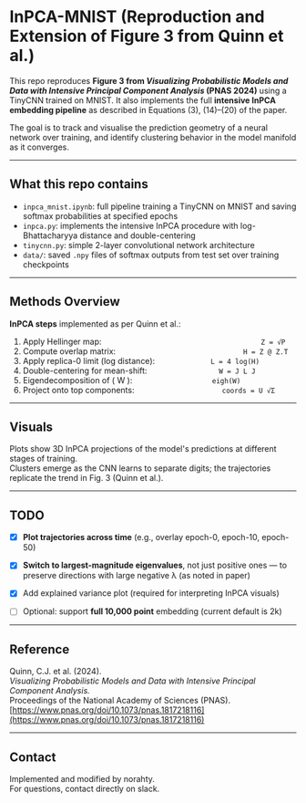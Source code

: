 # InPCA-MNIST (Reproduction and Extension of Figure 3 from Quinn et al.)

This repo reproduces **Figure 3 from _Visualizing Probabilistic Models and Data with Intensive Principal Component Analysis_ (PNAS 2024)** using a TinyCNN trained on MNIST. It also implements the full **intensive InPCA embedding pipeline** as described in Equations (3), (14)–(20) of the paper.

The goal is to track and visualise the prediction geometry of a neural network over training, and identify clustering behavior in the model manifold as it converges.

---

## What this repo contains

- `inpca_mnist.ipynb`: full pipeline training a TinyCNN on MNIST and saving softmax probabilities at specified epochs
- `inpca.py`: implements the intensive InPCA procedure with log-Bhattacharyya distance and double-centering
- `tinycnn.py`: simple 2-layer convolutional network architecture
- `data/`: saved `.npy` files of softmax outputs from test set over training checkpoints

---

## Methods Overview

**InPCA steps** implemented as per Quinn et al.:

1. Apply Hellinger map:                    `Z = √P`
2. Compute overlap matrix:                `H = Z @ Z.T`
3. Apply replica-0 limit (log distance):       `L = 4 log(H)`
4. Double-centering for mean-shift:         `W = J L J`
5. Eigendecomposition of \( W \):          `eigh(W)`
6. Project onto top components:           `coords = U √Σ`

---

## Visuals

Plots show 3D InPCA projections of the model's predictions at different stages of training.  
Clusters emerge as the CNN learns to separate digits; the trajectories replicate the trend in Fig. 3 (Quinn et al.).

---

## TODO

- [x] **Plot trajectories across time** (e.g., overlay epoch-0, epoch-10, epoch-50)
- [x] **Switch to largest-magnitude eigenvalues**, not just positive ones — to preserve directions with large negative λ (as noted in paper)
- [x] Add explained variance plot (required for interpreting InPCA visuals)

- [ ] Optional: support **full 10,000 point** embedding (current default is 2k)

---

## Reference

Quinn, C.J. et al. (2024).  
*Visualizing Probabilistic Models and Data with Intensive Principal Component Analysis.*  
Proceedings of the National Academy of Sciences (PNAS).  
[https://www.pnas.org/doi/10.1073/pnas.1817218116](https://www.pnas.org/doi/10.1073/pnas.1817218116)

---

## Contact

Implemented and modified by norahty.  
For questions, contact directly on slack.
